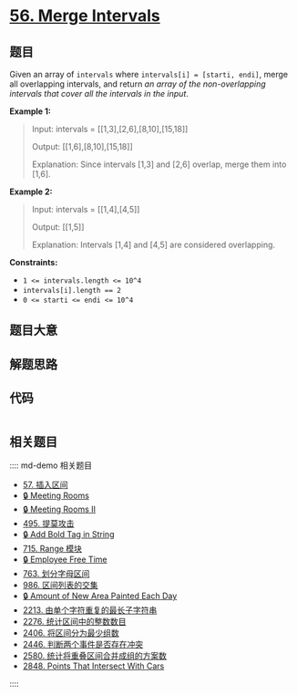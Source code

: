 # [56. Merge Intervals](https://leetcode.com/problems/merge-intervals/)

## 题目

Given an array of `intervals` where `intervals[i] = [starti, endi]`, merge all
overlapping intervals, and return _an array of the non-overlapping intervals
that cover all the intervals in the input_.

**Example 1:**

> Input: intervals = [[1,3],[2,6],[8,10],[15,18]]
>
> Output: [[1,6],[8,10],[15,18]]
>
> Explanation: Since intervals [1,3] and [2,6] overlap, merge them into [1,6].

**Example 2:**

> Input: intervals = [[1,4],[4,5]]
>
> Output: [[1,5]]
>
> Explanation: Intervals [1,4] and [4,5] are considered overlapping.

**Constraints:**

- `1 <= intervals.length <= 10^4`
- `intervals[i].length == 2`
- `0 <= starti <= endi <= 10^4`

## 题目大意

## 解题思路

## 代码

```javascript

```

## 相关题目

:::: md-demo 相关题目

- [57. 插入区间](https://leetcode.com/problems/insert-interval)
- [🔒 Meeting Rooms](https://leetcode.com/problems/meeting-rooms)
- [🔒 Meeting Rooms II](https://leetcode.com/problems/meeting-rooms-ii)
- [495. 提莫攻击](https://leetcode.com/problems/teemo-attacking)
- [🔒 Add Bold Tag in String](https://leetcode.com/problems/add-bold-tag-in-string)
- [715. Range 模块](https://leetcode.com/problems/range-module)
- [🔒 Employee Free Time](https://leetcode.com/problems/employee-free-time)
- [763. 划分字母区间](https://leetcode.com/problems/partition-labels)
- [986. 区间列表的交集](https://leetcode.com/problems/interval-list-intersections)
- [🔒 Amount of New Area Painted Each Day](https://leetcode.com/problems/amount-of-new-area-painted-each-day)
- [2213. 由单个字符重复的最长子字符串](https://leetcode.com/problems/longest-substring-of-one-repeating-character)
- [2276. 统计区间中的整数数目](https://leetcode.com/problems/count-integers-in-intervals)
- [2406. 将区间分为最少组数](https://leetcode.com/problems/divide-intervals-into-minimum-number-of-groups)
- [2446. 判断两个事件是否存在冲突](https://leetcode.com/problems/determine-if-two-events-have-conflict)
- [2580. 统计将重叠区间合并成组的方案数](https://leetcode.com/problems/count-ways-to-group-overlapping-ranges)
- [2848. Points That Intersect With Cars](https://leetcode.com/problems/points-that-intersect-with-cars)

::::
